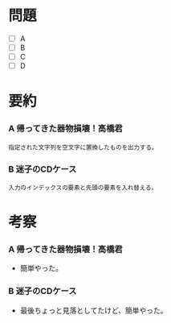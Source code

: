 # 問題
* [ ] A
* [ ] B
* [ ] C
* [ ] D

# 要約
### A 帰ってきた器物損壊！高橋君
```text
指定された文字列を空文字に置換したものを出力する。
```

### B 迷子のCDケース
```text
入力のインデックスの要素と先頭の要素を入れ替える。
```

# 考察
### A 帰ってきた器物損壊！高橋君
- 簡単やった。

### B 迷子のCDケース
- 最後ちょっと見落としてたけど、簡単やった。

